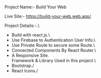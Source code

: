 Project Name:- Build Your Web

Live Site:- https://build-your-web.web.app/

Project Details:-.\
- Build with react.js.\
- Use Firebase to Authentication User Info.\
- Use Private Route to secure some Route.\
- Connected Components By React Router.\
- A Responsive Site.\
 Framework & Library Used in this project.\
- Bootstrap./
- React Icons./

 